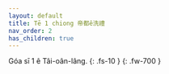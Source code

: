 ```yaml
---
layout: default
title: Tē 1 chiong 帝都ê洗禮
nav_order: 2
has_children: true
---
```


Góa sī 1 ê Tâi-oân-lâng.
{: .fs-10 }
{: .fw-700 }

